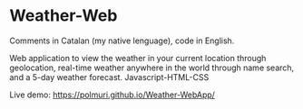 # Weather-Web
Comments in Catalan (my native lenguage), code in English.

Web application to view the weather in your current location through geolocation, real-time weather anywhere in the world through name search, and a 5-day weather forecast. Javascript-HTML-CSS

Live demo: https://polmuri.github.io/Weather-WebApp/
